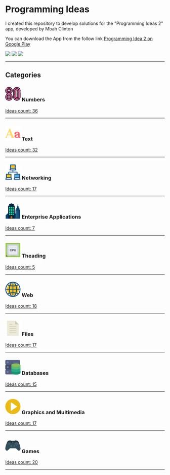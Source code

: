 # Programming Ideas

I created this repository to develop solutions for the "Programming Ideas 2" app, developed by Mbah Clinton

You can download the App from the follow link [Programming Idea 2 on Google Play](https://play.google.com/store/apps/details?id=com.alansa.ideabag2)

![](https://lh3.googleusercontent.com/5Q2H3WJ4026NsseVCVEPH5LbyfLKmVS8iYD5aMFHuWt5tQDqtWjei8_eyDfG7N0I6X0=w720-h310-rw) ![](https://lh3.googleusercontent.com/7uiMZM0XBlB5lIbHYB2SlLjb2xXoA6GaQu3PTC41huuBlRwKya3gkYZIb6lCQYvLAg=w720-h310-rw) ![](https://lh3.googleusercontent.com/bShog3If-uR8Ji4Ld0oOxXtMlhgfBJgncUsh-duj7tSkoWY8lXAMCA1HgkGYnU40oQ=w720-h310-rw)
***
## Categories

### <img src="images/categories/48/numbers.png" /> Numbers
[Ideas count: 36](numbers.md)
***
### <img src="images/categories/48/text.png" /> Text
[Ideas count: 32](text.md)
***
### <img src="images/categories/48/network.png" /> Networking
[Ideas count: 17](networking.md)
***
### <img src="images/categories/48/enterprise.png" /> Enterprise Applications
[Ideas count: 7](enterprise_applications.md)
***
### <img src="images/categories/48/cpu.png" /> Theading
[Ideas count: 5](theading.md)
***
### <img src="images/categories/48/web.png" /> Web
[Ideas count: 18](web.md)
***
### <img src="images/categories/48/file.png" /> Files
[Ideas count: 17](files.md)
***
### <img src="images/categories/48/database.png" /> Databases
[Ideas count: 15](databases.md)
***
### <img src="images/categories/48/multimedia.png" /> Graphics and Multimedia
[Ideas count: 17](graphics_and_multimedia.md)
***
### <img src="images/categories/48/games.png" /> Games
[Ideas count: 20](games.md)
***
